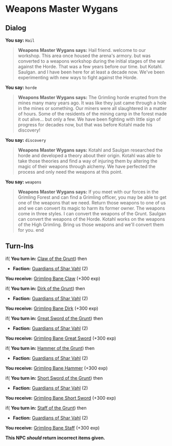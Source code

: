 # Weapons Master Wygans
## Dialog

**You say:** `Hail`



>**Weapons Master Wygans says:** Hail friend. welcome to our workshop.  This area once housed the arena's armory. but was converted to a weapons workshop during the initial stages of the war against the Horde.  That was a few years before our time. but Kotahl. Saulgan. and I have been here for at least a decade now.  We've been experimenting with new ways to fight against the Horde.

**You say:** `horde`



>**Weapons Master Wygans says:** The Grimling horde erupted from the mines many many years ago. It was like they just came through a hole in the mines or something. Our miners were all slaughtered in a matter of hours. Some of the residents of the mining camp in the forest made it out alive... but only a few. We have been fighting with little sign of progress for decades now, but that was before Kotahl made his discovery!

**You say:** `discovery`



>**Weapons Master Wygans says:** Kotahl and Saulgan researched the horde and developed a theory about their origin. Kotahl was able to take those theories and find a way of injuring them by altering the magic of their weapons through alchemy. We have perfected the process and only need the weapons at this point.

**You say:** `weapons`



>**Weapons Master Wygans says:** If you meet with our forces in the Grimling Forest and can find a Grimling officer, you may be able to get one of the weapons that we need. Return those weapons to one of us and we can convert its magic to harm its former owner. The weapons come in three styles. I can convert the weapons of the Grunt. Saulgan can convert the weapons of the Horde. Kotahl works on the weapons of the High Grimling. Bring us those weapons and we'll convert them for you.
end

## Turn-Ins



if( **You turn in:** [Claw of the Grunt](/item/7170)) then 


* __Faction:__ [Guardians of Shar Vahl](/faction/1513) (2)


 **You receive:**  [Grimling Bane Claw](/item/7171) (+300 exp)

if( **You turn in:** [Dirk of the Grunt](/item/7180)) then 


* __Faction:__ [Guardians of Shar Vahl](/faction/1513) (2)


 **You receive:**  [Grimling Bane Dirk](/item/7181) (+300 exp)

if( **You turn in:** [Great Sword of the Grunt](/item/7174)) then 


* __Faction:__ [Guardians of Shar Vahl](/faction/1513) (2)


 **You receive:**  [Grimling Bane Great Sword](/item/7175) (+300 exp)

if( **You turn in:** [Hammer of the Grunt](/item/7176)) then 


* __Faction:__ [Guardians of Shar Vahl](/faction/1513) (2)


 **You receive:**  [Grimling Bane Hammer](/item/7177) (+300 exp)

if( **You turn in:** [Short Sword of the Grunt](/item/7172)) then 


* __Faction:__ [Guardians of Shar Vahl](/faction/1513) (2)


 **You receive:**  [Grimling Bane Short Sword](/item/7173) (+300 exp)

if( **You turn in:** [Staff of the Grunt](/item/7178)) then 


* __Faction:__ [Guardians of Shar Vahl](/faction/1513) (2)


 **You receive:**  [Grimling Bane Staff](/item/7179) (+300 exp)

**This NPC *should* return incorrect items given.**





